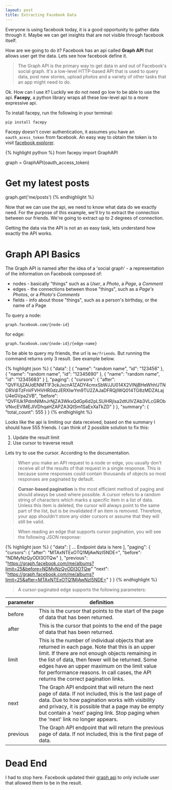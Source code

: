 ```yaml
---
layout: post
title: Extracting Facebook Data
---
```


Everyone is using facebook today, it is a good opportunity to gather data through it. Maybe we can get insights that are not visible through facebook itself.

How are we going to do it? Facebook has an api called __Graph API__ that allows user get the data. Lets see how facebook define it.

> The Graph API is the primary way to get data in and out of Facebook's social graph. It's a low-level HTTP-based API that is used to query data, post new stories, upload photos and a variety of other tasks that an app might need to do.


Ok. How can I use it? Luckily we do not need go low to be able to use the api. __Facepy__, a python library wraps all these low-level api to a more expressive api. 

To install facepy, run the following in your terminal:

```
pip install facepy
```

Facepy doesn't cover authentication, it assumes you have an `oauth_acess_token` from facebook. An easy way to obtain the token is to visit [facebook explorer][facebook-explorer].

{% highlight python %}
from facepy import GraphAPI

graph = GraphAPI(oauth_access_token)

# Get my latest posts
graph.get('me/posts')
{% endhighlight %}

Now that we can use the api, we need to know what data do we exactly need. For the purpose of this example, we'll try to extract the connection between our friends. We're going to extract up to 2 degrees of connection.

Getting the data via the API is not an as easy task, lets understand how exactly the API works.

# Graph API Basics

The Graph API is named after the idea of a 'social graph' - a representation of the information on Facebook composed of:

* nodes - basically "things" such as a _User_, a _Photo_, a _Page_, a _Comment_
* edges - the connections between those "things", such as a _Page's Photos_, or a _Photo's Comments_
* fields - info about those "things", such as a person's birthday, or the name of a Page

To query a node:

```
graph.facebook.com/{node-id}
```

for edge:

```
graph.facebook.com/{node-id}/{edge-name}
```

To be able to query my friends, the url is `me/friends`. But running the command returns only 3 result. See example below. 

{% highlight json %} 
{
  "data": [
    {
      "name": "random name",
      "id": "123456"
    },
    {
      "name": "random name",
      "id": "12345690"
    },
    {
      "name": "random name",
      "id": "12345683"
    }
  ],
  "paging": {
    "cursors": {
      "after": "QVFIUjZAUdENMT1F3ckJxcnA1ZADY4cmxSbWJJU014X2VINjBHeWhhUTNORVdiTzFnVFVHVHR0dzJERXIwYm9TU2ZAJaDFRQjlWQ014TG8zMDZALajU4eGVpa2VB",
      "before": "QVFIUk1PdmNIMnJrNjZA3WkxQdGp6d2pLSUlHRjlsa2dtUlVZAb3VLcGRObVNvcEVlMEJIVDhqaHZAPZA3QtSm1SaExXaTkZD"
    }
  },
  "summary": {
    "total_count": 555
  }
}
{% endhighlight %}

Looks like the api is limiting our data received, based on the summary I should have 555 friends. I can think of 2 possible solution to fix this:

1. Update the result limit
2. Use cursor to traverse result

Lets try to use the cursor. According to the documentation.


> When you make an API request to a node or edge, you usually don't receive all of the results of that request in a single response. This is because some responses could contain thousands of objects so most responses are paginated by default.

> __Cursor-based pagination__ is the most efficient method of paging and should always be used where possible. A cursor refers to a random string of characters which marks a specific item in a list of data. Unless this item is deleted, the cursor will always point to the same part of the list, but is be invalidated if an item is removed. Therefore, your app shouldn't store any older cursors or assume that they will still be valid.

> When reading an edge that supports cursor pagination, you will see the following JSON response:

{% highlight json %}
{
  "data": [
     ... Endpoint data is here
  ],
  "paging": {
    "cursors": {
      "after": "MTAxNTExOTQ1MjAwNzI5NDE=",
      "before": "NDMyNzQyODI3OTQw"
    },
    "previous": "https://graph.facebook.com/me/albums?limit=25&before=NDMyNzQyODI3OTQw"
    "next": "https://graph.facebook.com/me/albums?limit=25&after=MTAxNTExOTQ1MjAwNzI5NDE="
  }
}
{% endhighlight %}
> A cursor-paginated edge supports the following parameters:

parameter|definition
---|---
before|This is the cursor that points to the start of the page of data that has been returned.
after|This is the cursor that points to the end of the page of data that has been returned.
limit|This is the number of individual objects that are returned in each page. Note that this is an upper limit. If there are not enough objects remaining in the list of data, then fewer will be returned. Some edges have an upper maximum on the limit value for performance reasons. In call cases, the API returns the correct pagination links.
next|The Graph API endpoint that will return the next page of data. If not included, this is the last page of data. Due to how pagination works with visibility and privacy, it is possible that a page may be empty but contain a 'next' paging link. Stop paging when the 'next' link no longer appears.
previous|The Graph API endpoint that will return the previous page of data. If not included, this is the first page of data.

# Dead End
I had to stop here. Facebook updated their [graph api][graph-api-update] to only include user that allowed them to be in the result.


[facebook-explorer]: https://developers.facebook.com/tools/explorer
[graph-api-update]: http://stackoverflow.com/questions/23417356/facebook-graph-api-v2-0-me-friends-returns-empty-or-only-friends-who-also-u